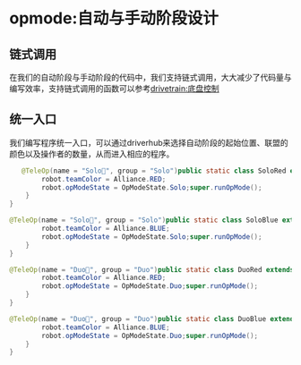 # opmode:自动与手动阶段设计

## 链式调用
在我们的自动阶段与手动阶段的代码中，我们支持链式调用，大大减少了代码量与编写效率，支持链式调用的函数可以参考[drivetrain:底盘控制](basic/drivetrain.md)
## 统一入口

我们编写程序统一入口，可以通过driverhub来选择自动阶段的起始位置、联盟的颜色以及操作者的数量，从而进入相应的程序。

```java 
   @TeleOp(name = "Solo🔴", group = "Solo")public static class SoloRed extends TeleOpMode {@Overridepublic void runOpMode() {
        robot.teamColor = Alliance.RED;
        robot.opModeState = OpModeState.Solo;super.runOpMode();
    }
}

@TeleOp(name = "Solo🔵", group = "Solo")public static class SoloBlue extends TeleOpMode {@Overridepublic void runOpMode() {
        robot.teamColor = Alliance.BLUE;
        robot.opModeState = OpModeState.Solo;super.runOpMode();
    }
}

@TeleOp(name = "Duo🔴", group = "Duo")public static class DuoRed extends TeleOpMode {@Overridepublic void runOpMode() {
        robot.teamColor = Alliance.RED;
        robot.opModeState = OpModeState.Duo;super.runOpMode();
    }
}

@TeleOp(name = "Duo🔵", group = "Duo")public static class DuoBlue extends TeleOpMode {@Overridepublic void runOpMode() {
        robot.teamColor = Alliance.BLUE;
        robot.opModeState = OpModeState.Duo;super.runOpMode();
    }
}
```